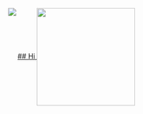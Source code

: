 <a href="https://github.com/anuraghazra/github-readme-stats">
  ## Hi
  <img align="center" src="https://github-readme-stats.vercel.app/api?username=tsuchiyaisshin&show_icons=true" height="200px" />
</a>
<a href="https://github.com/anuraghazra/github-readme-stats">
  <img align="left" src="https://github-readme-stats.vercel.app/api/top-langs/?username=tsuchiyaisshin" />
</a>

<!--
**tsuchiyaisshin/tsuchiyaisshin** is a ✨ _special_ ✨ repository because its `README.md` (this file) appears on your GitHub profile.

Here are some ideas to get you started:

- 🔭 I’m currently working on ...
- 🌱 I’m currently learning ...
- 👯 I’m looking to collaborate on ...
- 🤔 I’m looking for help with ...
- 💬 Ask me about ...
- 📫 How to reach me: ...
- 😄 Pronouns: ...
- ⚡ Fun fact: ...
-->
